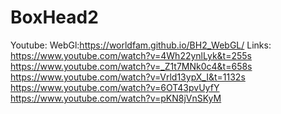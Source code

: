 # BoxHead2
Youtube:
WebGl:https://worldfam.github.io/BH2_WebGL/
Links:
https://www.youtube.com/watch?v=4Wh22ynlLyk&t=255s
https://www.youtube.com/watch?v=_Z1t7MNk0c4&t=658s
https://www.youtube.com/watch?v=Vrld13ypX_I&t=1132s
https://www.youtube.com/watch?v=6OT43pvUyfY
https://www.youtube.com/watch?v=pKN8jVnSKyM
